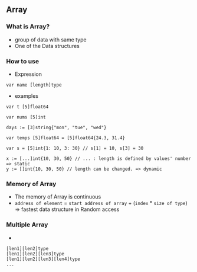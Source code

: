 ## Array
### What is Array?
- group of data with same type
- One of the Data structures

### How to use
- Expression
```
var name [length]type
```

- examples
```
var t [5]float64
```
```
var nums [5]int
```
```
days := [3]string{"mon", "tue", "wed"}
```
```
var temps [5]float64 = [5]float64{24.3, 31.4}
```
```
var s = [5]int{1: 10, 3: 30} // s[1] = 10, s[3] = 30
```
```
x := [...]int{10, 30, 50} // ... : length is defined by values' number => static
y := []int{10, 30, 50} // length can be changed. => dynamic
```

### Memory of Array
- The memory of Array is continuous
- `address of element` = `start address of array` + (`index` * `size of type`)
=> fastest data structure in Random access


### Multiple Array
- 
```
[len1][len2]type
[len1][len2][len3]type
[len1][len2][len3][len4]type
...
```


